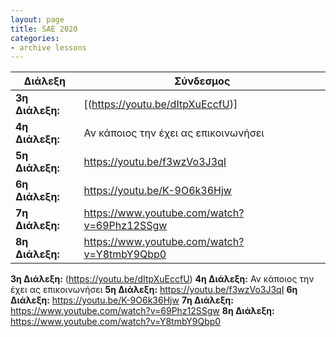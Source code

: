 ```yaml
---
layout: page
title: SAE 2020
categories: 
- archive lessons
---
```



Διάλεξη | Σύνδεσμος
------------ | -------------
**3η Διάλεξη:** | [(https://youtu.be/dItpXuEccfU)]
**4η Διάλεξη:** | Αν κάποιος την έχει ας επικοινωνήσει
**5η Διάλεξη:** | https://youtu.be/f3wzVo3J3qI
**6η Διάλεξη:** | https://youtu.be/K-9O6k36Hjw
**7η Διάλεξη:** | https://www.youtube.com/watch?v=69Phz12SSgw
**8η Διάλεξη:** | https://www.youtube.com/watch?v=Y8tmbY9Qbp0

**3η Διάλεξη:** (https://youtu.be/dItpXuEccfU)
**4η Διάλεξη:** Αν κάποιος την έχει ας επικοινωνήσει
**5η Διάλεξη:** https://youtu.be/f3wzVo3J3qI
**6η Διάλεξη:** https://youtu.be/K-9O6k36Hjw
**7η Διάλεξη:** https://www.youtube.com/watch?v=69Phz12SSgw
**8η Διάλεξη:** https://www.youtube.com/watch?v=Y8tmbY9Qbp0
